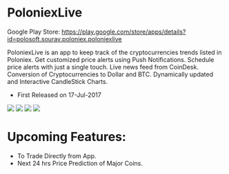 # PoloniexLive
Google Play Store: https://play.google.com/store/apps/details?id=polosoft.sourav.poloniex.poloniexlive

PoloniexLive is an app to keep track of the cryptocurrencies trends listed in Poloniex. Get customized price alerts using Push Notifications. Schedule price alerts with just a single touch. Live news feed from CoinDesk. Conversion of Cryptocurrencies to Dollar and BTC. Dynamically updated and Interactive CandleStick Charts. 
* First Released on 17-Jul-2017


![](https://lh3.googleusercontent.com/JLX61juU4jMVv0hnPkS-WUaXvVVYQvbgBe2kiX4IfB87JrGRdWIKjwg429BQ90zQhck=h400-rw) 
![](https://lh3.googleusercontent.com/1SNGm7kgyIzm8uZIwmguisrJQ4CT4OM8Tck2yiQ4LhkpEakUvFGLp80k9sDCwTVaBdw=h400-rw) 
![](https://lh3.googleusercontent.com/Gl3Wgq-whqXqWd5-N645FOD2yp45qI50e7p6xr-LofT_Wj2QU1AA0edy4hff3qVD2A=h400-rw) 
![](https://lh3.googleusercontent.com/zaNKR8jeb7oxIh53yYaevggLJssiTPAe0IV5WXrUvY4zW4X4MI2RGcE-Qi72VU3tIg=h400-rw)  

# Upcoming Features:
* To Trade Directly from App.
* Next 24 hrs Price Prediction of Major Coins.
